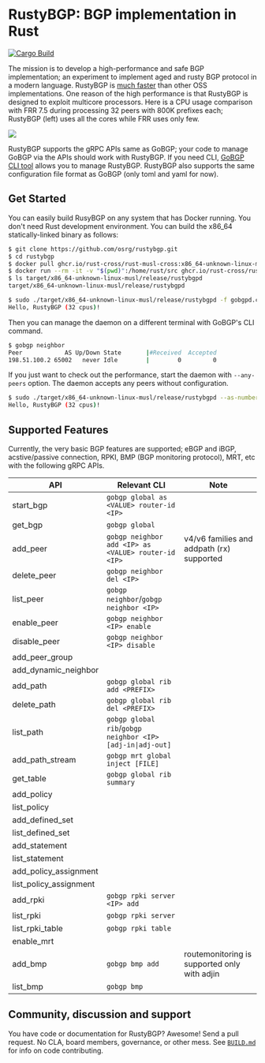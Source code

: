 # RustyBGP: BGP implementation in Rust

[![Cargo Build](https://github.com/xchikux/rustbgp/actions/workflows/rust.yml/badge.svg?event=push)](https://github.com/xchikux/rustbgp/actions/workflows/rust.yml)

The mission is to develop a high-performance and safe BGP implementation; an experiment to implement aged and rusty BGP protocol in a modern language. RustyBGP is [much faster](https://elegantnetwork.github.io/posts/bgp-perf5-1000-internet-neighbors/) than other OSS implementations. One reason of the high performance is that RustyBGP is designed to exploit multicore processors. Here is a CPU usage comparison with FRR 7.5 during processing 32 peers with 800K prefixes each; RustyBGP (left) uses all the cores while FRR uses only few.

![](.github/assets/htop.gif)

RustyBGP supports the gRPC APIs same as GoBGP; your code to manage GoBGP via the APIs should work with RustyBGP. If you need CLI, [GoBGP CLI tool](https://github.com/osrg/gobgp/releases/tag/v3.0.0) allows you to manage RustyBGP. RustyBGP also supports the same configuration file format as GoBGP (only toml and yaml for now).

## Get Started

You can easily build RusyBGP on any system that has Docker running. You don't need Rust development environment. You can build the x86_64 statically-linked binary as follows:

```bash
$ git clone https://github.com/osrg/rustybgp.git
$ cd rustybgp
$ docker pull ghcr.io/rust-cross/rust-musl-cross:x86_64-unknown-linux-musl
$ docker run --rm -it -v "$(pwd)":/home/rust/src ghcr.io/rust-cross/rust-musl-cross:x86_64-unknown-linux-musl cargo build --release
$ ls target/x86_64-unknown-linux-musl/release/rustybgpd
target/x86_64-unknown-linux-musl/release/rustybgpd
```

```bash
$ sudo ./target/x86_64-unknown-linux-musl/release/rustybgpd -f gobgpd.conf
Hello, RustyBGP (32 cpus)!
```

Then you can manage the daemon on a different terminal with GoBGP's CLI command.

```bash
$ gobgp neighbor
Peer            AS Up/Down State       |#Received  Accepted
198.51.100.2 65002   never Idle        |        0         0
```

If you just want to check out the performance, start the daemon with `--any-peers` option. The daemon accepts any peers without configuration.

```bash
$ sudo ./target/x86_64-unknown-linux-musl/release/rustybgpd --as-number 65001 --router-id 203.0.113.1 --any-peers
Hello, RustyBGP (32 cpus)!
```

## Supported Features

Currently, the very basic BGP features are supported; eBGP and iBGP, acstive/passive connection, RPKI, BMP (BGP monitoring protocol), MRT, etc with the following gRPC APIs.

| API                    | Relevant CLI                                               | Note                                         |
| ---------------------- | ---------------------------------------------------------- | -------------------------------------------- |
| start_bgp              | `gobgp global as <VALUE> router-id <IP>`                   |                                              |
| get_bgp                | `gobgp global`                                             |                                              |
| add_peer               | `gobgp neighbor add <IP> as <VALUE> router-id <IP>`        | v4/v6 families and addpath (rx) supported    |
| delete_peer            | `gobgp neighbor del <IP>`                                  |                                              |
| list_peer              | `gobgp neighbor`/`gobgp neighbor <IP>`                     |                                              |
| enable_peer            | `gobgp neighbor <IP> enable`                               |                                              |
| disable_peer           | `gobgp neighbor <IP> disable`                              |                                              |
| add_peer_group         |                                                            |                                              |
| add_dynamic_neighbor   |                                                            |                                              |
| add_path               | `gobgp global rib add <PREFIX>`                            |                                              |
| delete_path            | `gobgp global rib del <PREFIX>`                            |                                              |
| list_path              | `gobgp global rib`/`gobgp neighbor <IP> [adj-in\|adj-out]` |                                              |
| add_path_stream        | `gobgp mrt global inject [FILE]`                           |                                              |
| get_table              | `gobgp global rib summary`                                 |                                              |
| add_policy             |                                                            |                                              |
| list_policy            |                                                            |                                              |
| add_defined_set        |                                                            |                                              |
| list_defined_set       |                                                            |                                              |
| add_statement          |                                                            |                                              |
| list_statement         |                                                            |                                              |
| add_policy_assignment  |                                                            |                                              |
| list_policy_assignment |                                                            |                                              |
| add_rpki               | `gobgp rpki server <IP> add`                               |                                              |
| list_rpki              | `gobgp rpki server`                                        |                                              |
| list_rpki_table        | `gobgp rpki table`                                         |                                              |
| enable_mrt             |                                                            |                                              |
| add_bmp                | `gobgp bmp add`                                            | routemonitoring is supported only with adjin |
| list_bmp               | `gobgp bmp`                                                |                                              |

## Community, discussion and support

You have code or documentation for RustyBGP? Awesome! Send a pull request. No CLA, board members, governance, or other mess. See [`BUILD.md`](BUILD.md) for info on code contributing.
